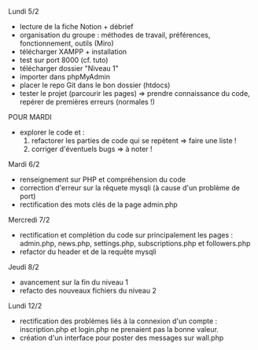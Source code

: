 Lundi 5/2

- lecture de la fiche Notion + débrief
- organisation du groupe : méthodes de travail, préférences, fonctionnement, outils (Miro)
- télécharger XAMPP + installation
- test sur port 8000 (cf. tuto)
- télécharger dossier "Niveau 1"
- importer dans phpMyAdmin
- placer le repo Git dans le bon dossier (htdocs)
- tester le projet (parcourir les pages) => prendre connaissance du code, repérer de premières erreurs (normales !)

POUR MARDI

- explorer le code et :
  1. refactorer les parties de code qui se repètent => faire une liste !
  2. corriger d'éventuels bugs => à noter !

Mardi 6/2

- renseignement sur PHP et compréhension du code
- correction d'erreur sur la rêquete mysqli (à cause d'un problème de port)
- rectification des mots clés de la page admin.php

Mercredi 7/2

- rectification et complétion du code sur principalement les pages : admin.php, news.php, settings.php, subscriptions.php et followers.php
- refactor du header et de la requête mysqli

Jeudi 8/2

- avancement sur la fin du niveau 1
- refacto des nouveaux fichiers du niveau 2

Lundi 12/2

- rectification des problèmes liés à la connexion d'un compte : inscription.php et login.php ne prenaient pas la bonne valeur.
- création d'un interface pour poster des messages sur wall.php

